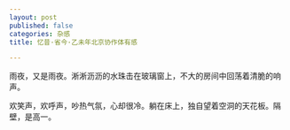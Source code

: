 ```yaml
---
layout: post
published: false
categories: 杂感
title: 忆昔·省今·乙未年北京协作体有感

---
```


雨夜，又是雨夜。淅淅沥沥的水珠击在玻璃窗上，不大的房间中回荡着清脆的响声。

欢笑声，欢呼声，吵热气氛，心却很冷。躺在床上，独自望着空洞的天花板。隔壁，是高一。